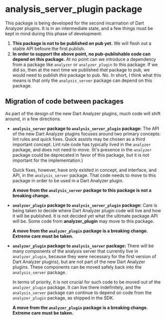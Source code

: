 # analysis\_server\_plugin package

This package is being developed for the second incarnation of Dart Analyzer
plugins. It is in an intermediate state, and a few things must be kept in mind
during this phase of development:

1. **This package is not to be published on pub yet.** We will flesh out a
   stable API befoure the first publish.
2. **In order to support the above point, no pub-publishable code can depend on
   this package.** At no point can we introduce a dependency from a package
   like `analyzer` or `analyzer_plugin` to this package. If we did so, then at
   the next time we published _that_ package to pub, we would need to publish
   _this_ package to pub. No. In short, I think what this means is that only
   the `analysis_server` package can depend on this package.

## Migration of code between packages

As part of the design of the new Dart Analyzer plugins, much code will shift
around, in a few directions.

* **`analysis_server` package to `analysis_server_plugin` package:** The API of
  the new Dart Analyzer plugins focuses around two primary concepts: lint rules
  and quick fixes. Quick assists may be chosen as a third important concept.
  Lint rule code has typically lived in the `analyzer` package, and does not
  need to move. (It's presence in the `analyzer` package could be deprecated in
  favor of this package, but it is not important for the implementation.)

  Quick fixes, however, have only existed in concept, and interface, and API,
  in the `analysis_server` package. That code needs to move to this package in
  order to be used in a Dart Analyzer plugin.

  **A move from the `analysis_server` package to this package is not a breaking
  change.**

* **`analyzer_plugin` package to `analysis_server_plugin` package:** Care is
  being taken to decide where Dart Analyzer plugin code will live and how it
  will be published. It is not decided yet what the ultimate package API will
  be. Some code from **analyzer_plugin** may move to this package.

  **A move from the `analyzer_plugin` package is a breaking change. Extreme
  care must be taken.**

* **`analyzer_plugin` package to `analysis_server` package:** There will be
  many components of the analysis server that currently live in
  `analyzer_plugin`, because they were necessary for the first version of Dart
  Analyzer plugins), but are not part of the new Dart Analyzer plugins. These
  components can be moved safely back into the `analysis_server` package.

  In terms of priority, it is not crucial for such code to be moved out of the
  `analyzer_plugin` package. It can live there indefinitely, and the
  `analysis_server` package can continue to depend on code from the
  `analyzer_plugin` package, as shipped in the SDK.

  **A move from the `analyzer_plugin` package is a breaking change. Extreme
  care must be taken.**
